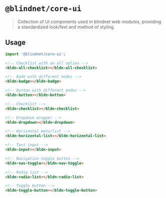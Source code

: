 # `@blindnet/core-ui`

> Collection of UI components used in blindnet web modules, providing a standardized look/feel and method of styling

## Usage

```js
import '@blindnet/core-ui';
```

```html
<!-- Checklist with an all option -->
<bldn-all-checklist></bldn-all-checklist>

<!-- Bade with different modes -->
<bldn-badge></bldn-badge>

<!-- Button with different modes -->
<bldn-button></bldn-button>

<!-- Checklist -->
<bldn-checklist></bldn-checklist>

<!-- Dropdown wrapper -->
<bldn-dropdown></bldn-dropdown>

<!-- Horizontal menu/list -->
<bldn-horizontal-list></bldn-horizontal-list>

<!-- Text input -->
<bldn-input></bldn-input>

<!-- Navigation toggle button -->
<bldn-nav-toggle></bldn-nav-toggle>

<!-- Radio list -->
<bldn-radio-list></bldn-radio-list>

<!-- Toggle button -->
<bldn-toggle-button></bldn-toggle-button>
```
